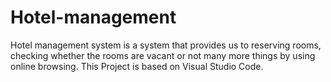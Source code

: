 # Hotel-management
Hotel management system is a system that provides us to reserving rooms, checking whether the rooms are vacant or not many more things by using online browsing. This Project is based on Visual Studio Code.

